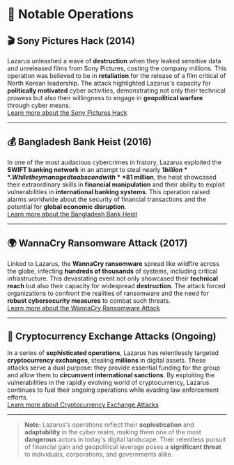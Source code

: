 # 🚨 Notable Operations

## 🎬 **Sony Pictures Hack (2014)**
Lazarus unleashed a wave of **destruction** when they leaked sensitive data and unreleased films from Sony Pictures, costing the company millions. This operation was believed to be in **retaliation** for the release of a film critical of North Korean leadership. The attack highlighted Lazarus's capacity for **politically motivated** cyber activities, demonstrating not only their technical prowess but also their willingness to engage in **geopolitical warfare** through cyber means.  
[Learn more about the Sony Pictures Hack](https://en.wikipedia.org/wiki/Sony_Pictures_hack)

---

## 💰 **Bangladesh Bank Heist (2016)**
In one of the most audacious cybercrimes in history, Lazarus exploited the **SWIFT banking network** in an attempt to steal nearly **$1 billion**. While they managed to abscond with **$81 million**, the heist showcased their extraordinary skills in **financial manipulation** and their ability to exploit vulnerabilities in **international banking systems**. This operation raised alarms worldwide about the security of financial transactions and the potential for **global economic disruption**.  
[Learn more about the Bangladesh Bank Heist](https://en.wikipedia.org/wiki/Bangladesh_Bank_heist)

---

## 🌍 **WannaCry Ransomware Attack (2017)**
Linked to Lazarus, the **WannaCry ransomware** spread like wildfire across the globe, infecting **hundreds of thousands** of systems, including critical infrastructure. This devastating event not only showcased their **technical reach** but also their capacity for widespread **destruction**. The attack forced organizations to confront the realities of ransomware and the need for **robust cybersecurity measures** to combat such threats.  
[Learn more about the WannaCry Ransomware Attack](https://en.wikipedia.org/wiki/WannaCry_ransomware_attack)

---

## 💸 **Cryptocurrency Exchange Attacks (Ongoing)**
In a series of **sophisticated operations**, Lazarus has relentlessly targeted **cryptocurrency exchanges**, stealing **millions** in digital assets. These attacks serve a dual purpose: they provide essential funding for the group and allow them to **circumvent international sanctions**. By exploiting the vulnerabilities in the rapidly evolving world of cryptocurrency, Lazarus continues to fuel their ongoing operations while evading law enforcement efforts.  
[Learn more about Cryptocurrency Exchange Attacks](https://www.forbes.com/sites/bernardmarr/2022/05/09/how-hackers-are-targeting-cryptocurrency-exchanges-and-how-to-prevent-it/)

---

> **Note:** Lazarus's operations reflect their **sophistication** and **adaptability** in the cyber realm, making them one of the most **dangerous** actors in today's digital landscape. Their relentless pursuit of financial gain and geopolitical leverage poses a **significant threat** to individuals, corporations, and governments alike.
